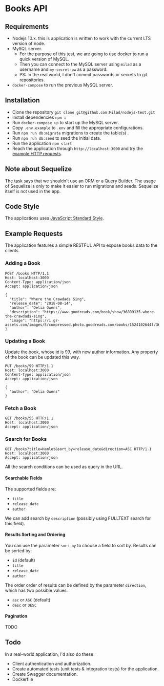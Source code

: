 # Books API

## Requirements
- Nodejs 10.x. this is application is written to work with the current LTS version of node.
- MySQL server.
    - For the purpose of this test, we are going to use docker to run a quick version of MySQL.
    - Then you can connect to the MySQL server using `milad` as a username and `my-secret-pw` as a password.
    - PS: In the real world, I don't commit passwords or secrets to git repositories.
- `docker-compose` to run the previous MySQL server.

## Installation
- Clone the repository `git clone git@github.com:Milad/nodejs-test.git`
- Install dependencies `npm i`
- Run `docker-compose up` to start up the MySQL server.
- Copy `.env.example` to `.env` and fill the appropriate configurations.
- Run `npm run db:migrate` migrations to create the table(s) .
- Run `npm run db:seed` to seed the initial data.
- Run the application `npm start`
- Reach the application through `http://localhost:3000` and try the [example HTTP requests](#example-requests).

## Note about Sequelize
The task says that we shouldn't use an ORM or a Query Builder. The usage of Sequelize is only to make it easier to run migrations and seeds. Sequelize itself is not used in the app.

## Code Style
The applications uses [JavaScript Standard Style](https://standardjs.com/).

## Example Requests
The application features a simple RESTFUL API to expose books data to the clients.

### Adding a Book
```http request
POST /books HTTP/1.1
Host: localhost:3000
Content-Type: application/json
Accept: application/json

{
  "title": "Where the Crawdads Sing",
  "release_date": "2018-08-14",
  "author": "Delia Owens",
  "description": "https://www.goodreads.com/book/show/36809135-where-the-crawdads-sing",
  "image": "https://i.gr-assets.com/images/S/compressed.photo.goodreads.com/books/1524102644l/36809135.jpg"
}
```

### Updating a Book
Update the book, whose id is 99, with new author information.
Any property of the book can be updated this way.
```http request
PUT /books/99 HTTP/1.1
Host: localhost:3000
Content-Type: application/json
Accept: application/json

{
  "author": "Delia Owens"
}
```

### Fetch a Book
```http request
GET /books/55 HTTP/1.1
Host: localhost:3000
Accept: application/json
```
### Search for Books
```http request
GET /books?title=Hamlet&sort_by=release_date&direction=ASC HTTP/1.1
Host: localhost:3000
Accept: application/json
```
All the search conditions can be used as query in the URL.

#### Searchable Fields
The supported fields are:
- `title`
- `release_date`
- `author`

We can add search by `description` (possibly using FULLTEXT search for this field).

#### Results Sorting and Ordering
You can use the parameter `sort_by` to choose a field to sort by. Results can be sorted by:
- `id` (default)
- `title`
- `release_date`
- `author`

The order order of results can be defined by the parameter `direction`, which has two possible values:
- `asc` or `ASC` (default)
- `desc` or `DESC`

#### Pagination
TODO

## Todo
In a real-world application, I'd also do these:
- Client authentication and authorization.
- Create automated tests (unit tests & integration tests) for the application.
- Create Swagger documentation.
- Dockerfile
